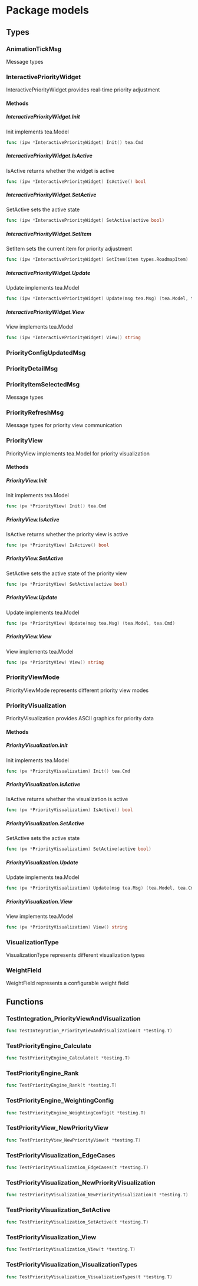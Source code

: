 # Package models

## Types

### AnimationTickMsg

Message types


### InteractivePriorityWidget

InteractivePriorityWidget provides real-time priority adjustment


#### Methods

##### InteractivePriorityWidget.Init

Init implements tea.Model


```go
func (ipw *InteractivePriorityWidget) Init() tea.Cmd
```

##### InteractivePriorityWidget.IsActive

IsActive returns whether the widget is active


```go
func (ipw *InteractivePriorityWidget) IsActive() bool
```

##### InteractivePriorityWidget.SetActive

SetActive sets the active state


```go
func (ipw *InteractivePriorityWidget) SetActive(active bool)
```

##### InteractivePriorityWidget.SetItem

SetItem sets the current item for priority adjustment


```go
func (ipw *InteractivePriorityWidget) SetItem(item types.RoadmapItem)
```

##### InteractivePriorityWidget.Update

Update implements tea.Model


```go
func (ipw *InteractivePriorityWidget) Update(msg tea.Msg) (tea.Model, tea.Cmd)
```

##### InteractivePriorityWidget.View

View implements tea.Model


```go
func (ipw *InteractivePriorityWidget) View() string
```

### PriorityConfigUpdatedMsg

### PriorityDetailMsg

### PriorityItemSelectedMsg

Message types


### PriorityRefreshMsg

Message types for priority view communication


### PriorityView

PriorityView implements tea.Model for priority visualization


#### Methods

##### PriorityView.Init

Init implements tea.Model


```go
func (pv *PriorityView) Init() tea.Cmd
```

##### PriorityView.IsActive

IsActive returns whether the priority view is active


```go
func (pv *PriorityView) IsActive() bool
```

##### PriorityView.SetActive

SetActive sets the active state of the priority view


```go
func (pv *PriorityView) SetActive(active bool)
```

##### PriorityView.Update

Update implements tea.Model


```go
func (pv *PriorityView) Update(msg tea.Msg) (tea.Model, tea.Cmd)
```

##### PriorityView.View

View implements tea.Model


```go
func (pv *PriorityView) View() string
```

### PriorityViewMode

PriorityViewMode represents different priority view modes


### PriorityVisualization

PriorityVisualization provides ASCII graphics for priority data


#### Methods

##### PriorityVisualization.Init

Init implements tea.Model


```go
func (pv *PriorityVisualization) Init() tea.Cmd
```

##### PriorityVisualization.IsActive

IsActive returns whether the visualization is active


```go
func (pv *PriorityVisualization) IsActive() bool
```

##### PriorityVisualization.SetActive

SetActive sets the active state


```go
func (pv *PriorityVisualization) SetActive(active bool)
```

##### PriorityVisualization.Update

Update implements tea.Model


```go
func (pv *PriorityVisualization) Update(msg tea.Msg) (tea.Model, tea.Cmd)
```

##### PriorityVisualization.View

View implements tea.Model


```go
func (pv *PriorityVisualization) View() string
```

### VisualizationType

VisualizationType represents different visualization types


### WeightField

WeightField represents a configurable weight field


## Functions

### TestIntegration_PriorityViewAndVisualization

```go
func TestIntegration_PriorityViewAndVisualization(t *testing.T)
```

### TestPriorityEngine_Calculate

```go
func TestPriorityEngine_Calculate(t *testing.T)
```

### TestPriorityEngine_Rank

```go
func TestPriorityEngine_Rank(t *testing.T)
```

### TestPriorityEngine_WeightingConfig

```go
func TestPriorityEngine_WeightingConfig(t *testing.T)
```

### TestPriorityView_NewPriorityView

```go
func TestPriorityView_NewPriorityView(t *testing.T)
```

### TestPriorityVisualization_EdgeCases

```go
func TestPriorityVisualization_EdgeCases(t *testing.T)
```

### TestPriorityVisualization_NewPriorityVisualization

```go
func TestPriorityVisualization_NewPriorityVisualization(t *testing.T)
```

### TestPriorityVisualization_SetActive

```go
func TestPriorityVisualization_SetActive(t *testing.T)
```

### TestPriorityVisualization_View

```go
func TestPriorityVisualization_View(t *testing.T)
```

### TestPriorityVisualization_VisualizationTypes

```go
func TestPriorityVisualization_VisualizationTypes(t *testing.T)
```

